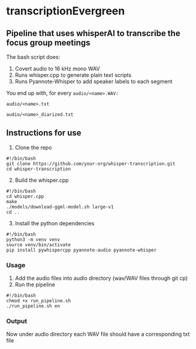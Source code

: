 # transcriptionEvergreen
## Pipeline that uses whisperAI to transcribe the focus group meetings 
The bash script does: 
1. Covert audio to 16 kHz mono WAV
2. Runs whisper.cpp to generate plain text scripts
3. Runs Pyannote-Whisper to add speaker labels to each segment

You end up with, for every `audio/<name>.WAV:`

`audio/<name>.txt`

`audio/<name>_diarized.txt`

## Instructions for use
1. Clone the repo
```
#!/bin/bash
git clone https://github.com/your-org/whisper-transcription.git
cd whisper-transcription
```
2. Build the whisper.cpp
```
#!/bin/bash
cd whisper.cpp
make
./models/download-ggml-model.sh large-v1
cd ..
```

3. Install the python dependencies
```
#!/bin/bash
python3 -m venv venv
source venv/bin/activate
pip install pywhispercpp pyannote-audio pyannote-whisper
```

### Usage
1. Add the audio files into audio directory (wav/WAV files through git cp)
2. Run the pipeline
```
#!/bin/bash
chmod +x run_pipeline.sh
./run_pipeline.sh en
```

### Output
Now under audio directory each WAV file should have a corresponding txt file
